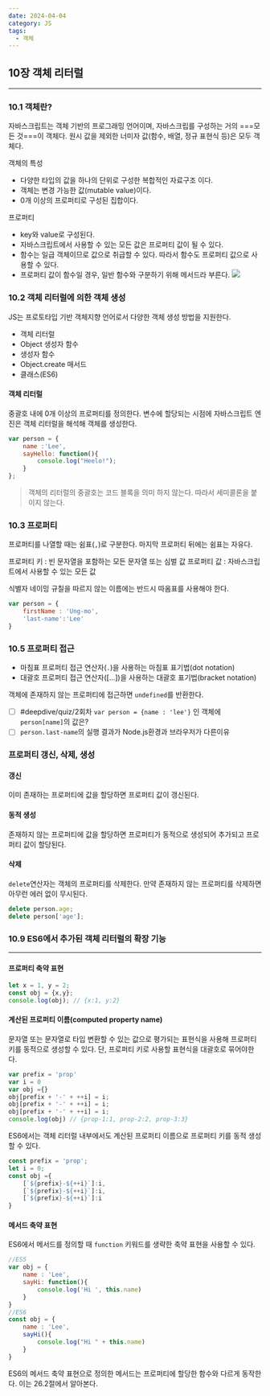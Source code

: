 ```yaml
---
date: 2024-04-04
category: JS
tags:
  - 객체
---
```

## 10장 객체 리터럴
---
### 10.1 객체란?
자바스크립트는 객체 기반의 프로그래밍 언어이며, 자바스크립를 구성하는 거의 ===모든 것===이 객체다. 원시 값을 제외한 너미자 값(함수, 배열, 정규 표현식 등)은 모두 객체다.

객체의 특성
- 다양한 타입의 값을 하나의 단위로 구성한 복합적인 자료구조 이다.
- 객체는 변경 가능한 값(mutable value)이다.
- 0개 이상의 프로퍼티로 구성된 집합이다.

프로퍼티
- key와 value로 구성된다.
- 자바스크립트에서 사용할 수 있는 모든 값은 프로퍼티 값이 될 수 있다.
- 함수는 일급 객체이므로 값으로 취급할 수 있다. 따라서 함수도 프로퍼티 값으로 사용할 수 있다.
- 프로퍼티 값이 함수일 경우, 일반 함수와 구분하기 위해 메서드라 부른다.
![](https://i.imgur.com/Mqml9Wr.png)

### 10.2 객체 리터럴에 의한 객체 생성
JS는 프로토타입 기반 객체지향 언어로서 다양한 객체 생성 방법을 지원한다.
- 객체 리터럴
- Object 생성자 함수
- 생성자 함수
- Object.create 매서드
- 클래스(ES6)
#### 객체 리터럴
중괄호 내에 0개 이상의 프로퍼티를 정의한다. 변수에 할당되는 시점에 자바스크립트 엔진은 객체 리터럴을 해석해 객체를 생성한다.
```js
var person = {
	name :'Lee',
	sayHello: function(){
		console.log("Heelo!");
	}
};
```
> 객체의 리터럴의 중괄호는 코드 블록을 의미 하지 않는다. 따라서 세미콜론을 붙이지 않는다.

### 10.3 프로퍼티
프로퍼티를 나열할 때는 쉼표(`,`)로 구분한다. 마지막 프로퍼티 뒤에는 쉼표는 자유다.

프로퍼티 키 : 빈 문자열을 포함하는 모든 문자열 또는 심벌 값
프로퍼티 값 : 자바스크립트에서 사용할 수 있는 모든 값

식별자 네이밍 규칠을 따르지 않는 이름에는 반드시 따옴표를 사용해야 한다.
```js
var person = {
	firstName : 'Ung-mo',
	'last-name':'Lee'
}
```
### 10.5 프로퍼티 접근
- 마침표 프로퍼티 접근 연산자(`.`)을 사용하는 마침표 표기법(dot notation)
- 대괄호 프로퍼티 접근 연산자([...])을 사용하는 대괄호 표기법(bracket notation)

객체에 존재하지 않는 프로퍼티에 접근하면 `undefined`를 반환한다.


- [ ] #deepdive/quiz/2회차 `var person = {name : 'lee'}` 인 객체에 `person[name]`의 값은?
- [ ] `person.last-name`의 실행 결과가 Node.js환경과 브라우저가 다른이유 
### 프로퍼티 갱신, 삭제, 생성
#### 갱신
이미 존재하는 프로퍼티에 값을 할당하면 프로퍼티 값이 갱신된다.
#### 동적 생성
존재하지 않는 프로퍼티에 값을 할당하면 프로퍼티가 동적으로 생성되어 추가되고 프로퍼티 값이 할당된다.

#### 삭제
`delete`연산자는 객체의 프로퍼티를 삭제한다. 만약 존재하지 않는 프로퍼티를 삭제하면 아무런 에러 없이 무시된다.
```js
delete person.age;
delete person['age'];
```
### 10.9 ES6에서 추가된 객체 리터럴의 확장 기능
--- 
#### 프로퍼티 축약 표현
```js
let x = 1, y = 2;
const obj = {x,y};
console.log(obj); // {x:1, y:2}
```
#### 계산된 프로퍼티 이름(computed property name)
문자열 또는 문자열로 타입 변환할 수 있는 값으로 평가되는 표현식을 사용해 프로퍼티 키를 동적으로 생성할 수 있다. 단, 프로퍼티 키로 사용할 표현식을 대괄호로 묶어야한다.
```js
var prefix = 'prop'
var i = 0
var obj ={}
obj[prefix + '-' + ++i] = i;
obj[prefix + '-' + ++i] = i;
obj[prefix + '-' + ++i] = i;
console.log(obj) // {prop-1:1, prop-2:2, prop-3:3}
```
ES6에서는 객체 리터럴 내부에서도 계산된 프로퍼티 이름으로 프로퍼티 키를 동적 생성할 수 있다.
```js
const prefix = 'prop';
let i = 0;
const obj ={
	[`${prefix}-${++i}`]:i,
	[`${prefix}-${++i}`]:i,
	[`${prefix}-${++i}`]:i
}
```

#### 메서드 축약 표현
ES6에서 메서드를 정의할 때 `function` 키워드를 생략한 축약 표현을 사용할 수 있다.
```js
//ES5
var obj = {
	name : 'Lee',
	sayHi: function(){
		console.log('Hi ', this.name)
	}
}
//ES6
const obj = {
	name : 'Lee',
	sayHi(){
		console.log("Hi " + this.name)
	}
}
```
ES6의 메서드 축약 표현으로 정의한 메서드는 프로퍼티에 할당한 함수와 다르게 동작한다. 이는 26.2절에서 알아본다.
